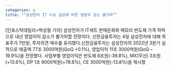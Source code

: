 ```yaml
---
categories: g
title: "“삼성전자 IT 수요 급감에 따른 영업익 감소 불가피”"
---
```

[인포스탁데일리=박상철 기자] 삼성전자가 IT세트 판매둔화와 메모리 반도체 가격 하락으로 내년 영업이익 감소가 불가피할 전망이다. 신한금융투자는 4일 삼성전자에 대해 목표주가 7만원, 투자의견 매수를 유지했다.신한금융투자는 삼성전자의 2022년 3분기 실적으로 매출액 77조 3000억원(QoQ +0.1%), 영업이익 11조 3000억원(QoQ –19.9%)을 전망했다. 사업부별 영업이익은 반도체 6조원(-39.8%), MX(무선) 3조원(+13.6%), DP 1조 9000억원(+78.8%), CE 3000억원(-13.8%)을 제시했